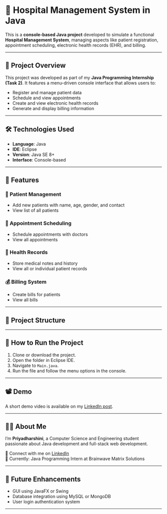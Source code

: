 # 🏥 Hospital Management System in Java

This is a **console-based Java project** developed to simulate a functional **Hospital Management System**, managing aspects like patient registration, appointment scheduling, electronic health records (EHR), and billing.

---

## 📌 Project Overview

This project was developed as part of my **Java Programming Internship (Task 2)**. It features a menu-driven console interface that allows users to:

- Register and manage patient data
- Schedule and view appointments
- Create and view electronic health records
- Generate and display billing information

---

## 🛠️ Technologies Used

- **Language**: Java  
- **IDE**: Eclipse  
- **Version**: Java SE 8+  
- **Interface**: Console-based

---

## 📁 Features

### 👤 Patient Management
- Add new patients with name, age, gender, and contact
- View list of all patients

### 📅 Appointment Scheduling
- Schedule appointments with doctors
- View all appointments

### 📄 Health Records
- Store medical notes and history
- View all or individual patient records

### 💰 Billing System
- Create bills for patients
- View all bills

---

## 📂 Project Structure


---

## 🚀 How to Run the Project

1. Clone or download the project.
2. Open the folder in Eclipse IDE.
3. Navigate to `Main.java`.
4. Run the file and follow the menu options in the console.

---

## 📽️ Demo

A short demo video is available on my [LinkedIn post](#https://www.linkedin.com/posts/priyadharshini-prakashkumar-1892342a3_java-internship-hospitalmanagementsystem-activity-7321219117187760129-laAq?utm_source=share&utm_medium=member_android&rcm=ACoAAEku1vkB-hkGJwHeRwtC0H8J2EQGJ_IhzXE).

---

## 🙋‍♀️ About Me

I’m **Priyadharshini**, a Computer Science and Engineering student passionate about Java development and full-stack web development.

🔗 Connect with me on [LinkedIn](https://www.linkedin.com/in/priyadharshini-prakashkumar-1892342a3?utm_source=share&utm_campaign=share_via&utm_content=profile&utm_medium=android_app)  
🎯 Currently: Java Programming Intern at Brainwave Matrix Solutions

---

## 📌 Future Enhancements

- GUI using JavaFX or Swing  
- Database integration using MySQL or MongoDB  
- User login authentication system

---

